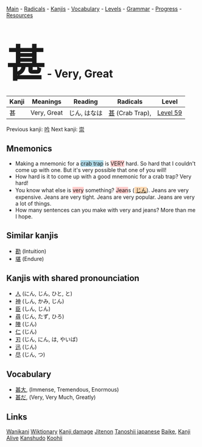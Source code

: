 <style> bigfont {font-size: 100px}</style>
[Main](../README.md) -
[Radicals](../radicals.md) -
[Kanjis](../kanjis.md) -
[Vocabulary](../vocabulary.md) -
[Levels](../levels.md) -
[Grammar](../grammar.md) - 
[Progress](../progress.md) -
[Resources](../resources.md)
# <bigfont> 甚</bigfont> - Very, Great 

| Kanji | Meanings | Reading | Radicals | Level |
| --- | --- | --- | --- | --- |
| 甚 | Very, Great | じん, はなは | [甚](../radicals/甚.md) (Crab Trap),  | [Level 59](../levels/wk_level59.md) |

Previous kanji: [吟](吟.md) Next kanji: [崇](崇.md) 

## Mnemonics
 * Making a mnemonic for a <span style="background-color:#ADD8E6"> crab trap</span> is <span style="background-color:#ffcccb"> VERY</span> hard. So hard that I couldn't come up with one. But it's very possible that one of you will!
* How hard is it to come up with a good mnemonic for a crab trap? Very hard!
* You know what else is <span style="background-color:#ffcccb"> very</span> something? <span style="background-color:#ffcccb"> Jean</span>s (<span style="background-color:#fed8b1"> [じん](https://jisho.org/search/じん)</span>). Jeans are very expensive. Jeans are very tight. Jeans are very popular. Jeans are very a lot of things.
* How many sentences can you make with very and jeans? More than me I hope.


## Similar kanjis
 * [勘](勘.md) (Intuition)
* [堪](堪.md) (Endure)



## Kanjis with shared pronounciation
 * [人](人.md) (にん, じん, ひと, と)
* [神](神.md) (しん, かみ, じん)
* [臣](臣.md) (しん, じん)
* [尋](尋.md) (じん, たず, ひろ)
* [陣](陣.md) (じん)
* [仁](仁.md) (じん)
* [刃](刃.md) (じん, にん, は, やいば)
* [迅](迅.md) (じん)
* [尽](尽.md) (じん, つ)



## Vocabulary
 * [甚大](../vocabulary/甚.md), (Immense, Tremendous, Enormous)
* [甚だ](../vocabulary/甚.md), (Very, Very Much, Greatly)




## Links 


[Wanikani](https://www.wanikani.com/kanji/甚)
[Wiktionary](https://en.wiktionary.org/wiki/甚)
[Kanji damage](http://www.kanjidamage.com/kanji/search?utf8=✓&q=甚)
[Jitenon](https://jitenon.com/kanji/甚)
[Tanoshii japanese](https://www.tanoshiijapanese.com/dictionary/kanji.cfm?k=甚)
[Baike](https://baike.baidu.com/item/甚),
[Kanji Alive](https://app.kanjialive.com/甚)
[Kanshudo](https://www.kanshudo.com/searchmn?q=甚)
[Koohii](https://kanji.koohii.com/study/kanji/甚)
